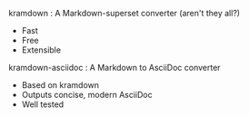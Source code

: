 kramdown
: A Markdown-superset converter (aren't they all?)
  * Fast
  * Free
  * Extensible

kramdown-asciidoc
: A Markdown to AsciiDoc converter
  * Based on kramdown
  * Outputs concise, modern AsciiDoc
  * Well tested
